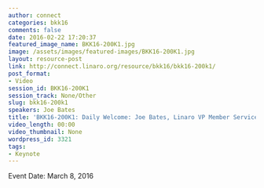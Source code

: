 ```yaml
---
author: connect
categories: bkk16
comments: false
date: 2016-02-22 17:20:37
featured_image_name: BKK16-200K1.jpg
image: /assets/images/featured-images/BKK16-200K1.jpg
layout: resource-post
link: http://connect.linaro.org/resource/bkk16/bkk16-200k1/
post_format:
- Video
session_id: BKK16-200K1
session_track: None/Other
slug: bkk16-200k1
speakers: Joe Bates
title: 'BKK16-200K1: Daily Welcome: Joe Bates, Linaro VP Member Services'
video_length: 00:00
video_thumbnail: None
wordpress_id: 3321
tags:
- Keynote
---
```


Event Date: March 8, 2016